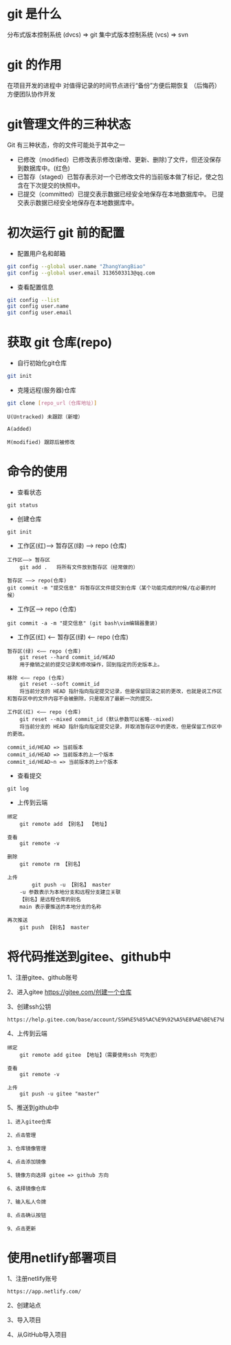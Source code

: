 # git 是什么

分布式版本控制系统 (dvcs) => git
集中式版本控制系统 (vcs) => svn

# git 的作用

在项目开发的进程中 对值得记录的时间节点进行“备份”方便后期恢复 （后悔药）
方便团队协作开发

# git管理文件的三种状态

Git 有三种状态，你的文件可能处于其中之一

- 已修改（modified）已修改表示修改(新增、更新、删除)了文件，但还没保存到数据库中。(红色)
- 已暂存（staged）已暂存表示对一个已修改文件的当前版本做了标记，使之包含在下次提交的快照中。
- 已提交（committed）已提交表示数据已经安全地保存在本地数据库中。
已提交表示数据已经安全地保存在本地数据库中。

# 初次运行 git 前的配置

- 配置用户名和邮箱

```bash
git config --global user.name "ZhangYangBiao"
git config --global user.email 3136503313@qq.com
```

- 查看配置信息

```bash
git config --list
git config user.name
git config user.email
```

# 获取 git 仓库(repo)

- 自行初始化git仓库

```bash
git init
```

- 克隆远程(服务器)仓库

```bash
git clone [repo_url（仓库地址）]
```



```
U(Untracked) 未跟踪（新增） 

A(added)

M(modified) 跟踪后被修改
```

# 命令的使用

- 查看状态

```
git status
```

- 创建仓库

```
git init
```

- 工作区(红)——> 暂存区(绿) ——> repo (仓库)

```
工作区——> 暂存区
	git add .	将所有文件放到暂存区（经常做的）
    
暂存区 ——> repo(仓库)
git commit -m "提交信息" 将暂存区文件提交到仓库（某个功能完成的时候/在必要的时候）	 
```

- 工作区——> repo (仓库)


```
git commit -a -m "提交信息"	(git bash\vim编辑器重装)
```

- 工作区(红) <—— 暂存区(绿) <—— repo (仓库)

```
暂存区(绿) <—— repo (仓库)
	git reset --hard commit_id/HEAD
	用于撤销之前的提交记录和修改操作，回到指定的历史版本上。
	
移除 <—— repo (仓库)
	git reset --soft commit_id
	将当前分支的 HEAD 指针指向指定提交记录，但是保留回滚之前的更改，也就是说工作区和暂存区中的文件内容不会被删除，只是取消了最新一次的提交。

工作区(红) <—— repo (仓库)
	git reset --mixed commit_id (默认参数可以省略--mixed)	
	将当前分支的 HEAD 指针指向指定提交记录，并取消暂存区中的更改，但是保留工作区中的更改。

commit_id/HEAD => 当前版本
commit_id/HEAD => 当前版本的上一个版本
commit_id/HEAD~n => 当前版本的上n个版本
```

- 查看提交

```
git log 
```

- 上传到云端

```
绑定
	git remote add 【别名】 【地址】

查看
	git remote -v
	
删除
	git remote rm 【别名】
	
上传
        git push -u 【别名】 master
	-u 参数表示为本地分支和远程分支建立关联
	【别名】是远程仓库的别名
	main 表示要推送的本地分支的名称
	
再次推送
	git push 【别名】 master
```

# 将代码推送到gitee、github中

1、注册gitee、github账号

2、进入gitee https://gitee.com/创建一个仓库

3、创建ssh公钥

```
https://help.gitee.com/base/account/SSH%E5%85%AC%E9%92%A5%E8%AE%BE%E7%BD%AE
```

4、上传到云端

```
绑定
	git remote add gitee 【地址】（需要使用ssh 可免密）

查看
	git remote -v
	
上传
    git push -u gitee "master"   
```

5、推送到github中

```
1、进入gitee仓库

2、点击管理

3、仓库镜像管理

4、点击添加镜像

5、镜像方向选择 gitee => github 方向

6、选择镜像仓库

7、输入私人令牌

8、点击确认按钮

9、点击更新
```

# 使用netlify部署项目

1、注册netlify账号

```
https://app.netlify.com/
```

2、创建站点



3、导入项目



4、从GitHub导入项目